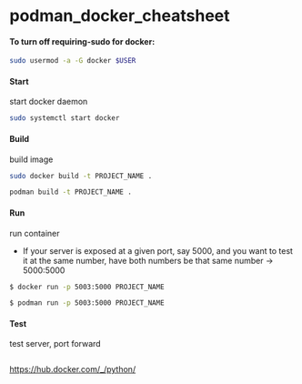 # podman_docker_cheatsheet


####	To turn off requiring-sudo for docker: 
```bash
sudo usermod -a -G docker $USER
```

#### Start 
start docker daemon
```bash
sudo systemctl start docker
```

#### Build
build image
```bash
sudo docker build -t PROJECT_NAME .
```
```bash
podman build -t PROJECT_NAME .
```

#### Run
run container
- If your server is exposed at a given port, say 5000, and you want to test it at the same number, have both numbers be that same number -> 5000:5000
```bash
$ docker run -p 5003:5000 PROJECT_NAME
```
```bash
$ podman run -p 5003:5000 PROJECT_NAME
```

#### Test
test server, port forward
```
```

https://hub.docker.com/_/python/
